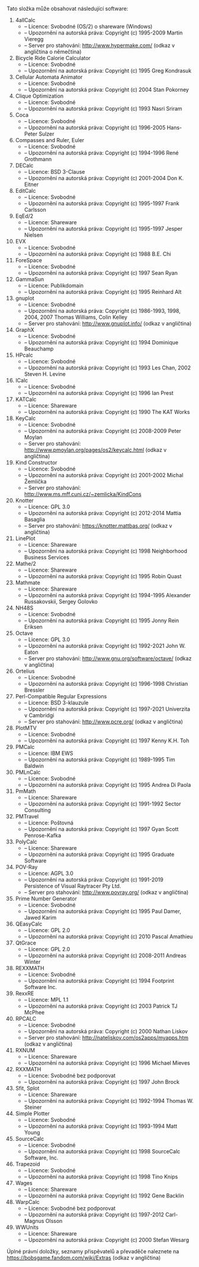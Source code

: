 ﻿Tato složka může obsahovat následující software:

1. 4allCalc
   - – Licence: Svobodné (OS/2) o shareware (Windows)
   - – Upozornění na autorská práva: Copyright (c) 1995-2009 Martin Vieregg
   - – Server pro stahování: http://www.hypermake.com/ (odkaz v angličtina o němečtina)
2. Bicycle Ride Calorie Calculator
   - – Licence: Svobodné
   - – Upozornění na autorská práva: Copyright (c) 1995 Greg Kondrasuk
3. Cellular Automata Animator
   - – Licence: Svobodné
   - – Upozornění na autorská práva: Copyright (c) 2004 Stan Pokorney
4. Clique Optimization
   - – Licence: Svobodné
   - – Upozornění na autorská práva: Copyright (c) 1993 Nasri Sriram
5. Coca
   - – Licence: Svobodné
   - – Upozornění na autorská práva: Copyright (c) 1996-2005 Hans-Peter Sulzer
6. Compasses and Ruler, Euler
   - – Licence: Svobodné
   - – Upozornění na autorská práva: Copyright (c) 1994-1996 René Grothmann
7. DECalc
   - – Licence: BSD 3-Clause
   - – Upozornění na autorská práva: Copyright (c) 2001-2004 Don K. Eitner
8. EditCalc
   - – Licence: Svobodné
   - – Upozornění na autorská práva: Copyright (c) 1995-1997 Frank Carlsson
9. EqEd/2
   - – Licence: Shareware
   - – Upozornění na autorská práva: Copyright (c) 1995-1997 Jesper Nielsen
10. EVX
    - – Licence: Svobodné
    - – Upozornění na autorská práva: Copyright (c) 1988 B.E. Chi
11. ForeSpace
    - – Licence: Svobodné
    - – Upozornění na autorská práva: Copyright (c) 1997 Sean Ryan
12. GammaSun
    - – Licence: Publikdomain
    - – Upozornění na autorská práva: Copyright (c) 1995 Reinhard Alt
13. gnuplot
    - – Licence: Svobodné
    - – Upozornění na autorská práva: Copyright (c) 1986-1993, 1998, 2004, 2007 Thomas Williams, Colin Kelley
    - – Server pro stahování: http://www.gnuplot.info/ (odkaz v angličtina)
14. GraphX
    - – Licence: Svobodné
    - – Upozornění na autorská práva: Copyright (c) 1994 Dominique Beauchamp
15. HPcalc
    - – Licence: Svobodné
    - – Upozornění na autorská práva: Copyright (c) 1993 Les Chan, 2002 Steven H. Levine
16. ICalc
    - – Licence: Svobodné
    - – Upozornění na autorská práva: Copyright (c) 1996 Ian Prest
17. KATCalc
    - – Licence: Shareware
    - – Upozornění na autorská práva: Copyright (c) 1990 The KAT Works
18. KeyCalc
    - – Licence: Svobodné
    - – Upozornění na autorská práva: Copyright (c) 2008-2009 Peter Moylan
    - – Server pro stahování: http://www.pmoylan.org/pages/os2/keycalc.html (odkaz v angličtina)
19. Kind Constructor
    - – Licence: Svobodné
    - – Upozornění na autorská práva: Copyright (c) 2001-2002 Michal Žemlička
    - – Server pro stahování: http://www.ms.mff.cuni.cz/~zemlicka/KindCons
20. Knotter
    - – Licence: GPL 3.0
    - – Upozornění na autorská práva: Copyright (c) 2012-2014 Mattia Basaglia
    - – Server pro stahování: https://knotter.mattbas.org/ (odkaz v angličtina)
21. LinePlot
    - – Licence: Shareware
    - – Upozornění na autorská práva: Copyright (c) 1998 Neighborhood Business Services
22. Mathe/2
    - – Licence: Shareware
    - – Upozornění na autorská práva: Copyright (c) 1995 Robin Quast
23. Mathmate
    - – Licence: Shareware
    - – Upozornění na autorská práva: Copyright (c) 1994-1995 Alexander Russakovskii, Sergey Golovko
24. NH48S
    - – Licence: Svobodné
    - – Upozornění na autorská práva: Copyright (c) 1995 Jonny Rein Eriksen
25. Octave
    - – Licence: GPL 3.0
    - – Upozornění na autorská práva: Copyright (c) 1992-2021 John W. Eaton
    - – Server pro stahování: http://www.gnu.org/software/octave/ (odkaz v angličtina)
26. Ortelius
    - – Licence: Svobodné
    - – Upozornění na autorská práva: Copyright (c) 1996-1998 Christian Bressler
27. Perl-Compatible Regular Expressions
    - – Licence: BSD 3-klauzule
    - – Upozornění na autorská práva: Copyright (c) 1997-2021 Univerzita v Cambridgi
    - – Server pro stahování: http://www.pcre.org/ (odkaz v angličtina)
28. PlotMTV
    - – Licence: Svobodné
    - – Upozornění na autorská práva: Copyright (c) 1997 Kenny K.H. Toh
29. PMCalc
    - – Licence: IBM EWS
    - – Upozornění na autorská práva: Copyright (c) 1989-1995 Tim Baldwin
30. PMLnCalc
    - – Licence: Svobodné
    - – Upozornění na autorská práva: Copyright (c) 1995 Andrea Di Paola
31. PmMath
    - – Licence: Shareware
    - – Upozornění na autorská práva: Copyright (c) 1991-1992 Sector Consulting
32. PMTravel
    - – Licence: Poštovná
    - – Upozornění na autorská práva: Copyright (c) 1997 Gyan Scott Penrose-Kafka
33. PolyCalc
    - – Licence: Shareware
    - – Upozornění na autorská práva: Copyright (c) 1995 Graduate Software
34. POV-Ray
    - – Licence: AGPL 3.0
    - – Upozornění na autorská práva: Copyright (c) 1991-2019 Persistence of Visual Raytracer Pty Ltd.
    - – Server pro stahování: http://www.povray.org/ (odkaz v angličtina)
35. Prime Number Generator
    - – Licence: Svobodné
    - – Upozornění na autorská práva: Copyright (c) 1995 Paul Damer, Jawed Karim
36. QEasyCalc
    - – Licence: GPL 2.0
    - – Upozornění na autorská práva: Copyright (c) 2010 Pascal Amathieu
37. QtGrace
    - – Licence: GPL 2.0
    - – Upozornění na autorská práva: Copyright (c) 2008-2011 Andreas Winter
38. REXXMATH
    - – Licence: Svobodné
    - – Upozornění na autorská práva: Copyright (c) 1994 Footprint Software Inc.
39. RexxRE
    - – Licence: MPL 1.1
    - – Upozornění na autorská práva: Copyright (c) 2003 Patrick TJ McPhee
40. RPCALC
    - – Licence: Svobodné
    - – Upozornění na autorská práva: Copyright (c) 2000 Nathan Liskov
    - – Server pro stahování: http://nateliskov.com/os2apps/myapps.htm (odkaz v angličtina)
41. RXNUM
    - – Licence: Shareware
    - – Upozornění na autorská práva: Copyright (c) 1996 Michael Mieves
42. RXXMATH
    - – Licence: Svobodné bez podporovat
    - – Upozornění na autorská práva: Copyright (c) 1997 John Brock
43. Sfit, Splot
    - – Licence: Shareware
    - – Upozornění na autorská práva: Copyright (c) 1992-1994 Thomas W. Steiner
44. Simple Plotter
    - – Licence: Svobodné
    - – Upozornění na autorská práva: Copyright (c) 1993-1994 Matt Young
45. SourceCalc
    - – Licence: Svobodné
    - – Upozornění na autorská práva: Copyright (c) 1998 SourceCalc Software, Inc.
46. Trapezoid
    - – Licence: Svobodné
    - – Upozornění na autorská práva: Copyright (c) 1998 Tino Knips
47. Wages
    - – Licence: Shareware
    - – Upozornění na autorská práva: Copyright (c) 1992 Gene Backlin
48. WarpCalc
    - – Licence: Svobodné bez podporovat
    - – Upozornění na autorská práva: Copyright (c) 1997-2012 Carl-Magnus Olsson
49. WWUnits
    - – Licence: Shareware
    - – Upozornění na autorská práva: Copyright (c) 2000 Stefan Wesarg

Úplné právní doložky, seznamy přispěvatelů a převaděče naleznete na https://bobsgame.fandom.com/wiki/Extras (odkaz v angličtina)
